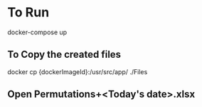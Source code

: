 # To Run
docker-compose up

## To Copy the created files
docker cp {dockerImageId}:/usr/src/app/ ./Files

##  Open Permutations+<Today's date>.xlsx 
